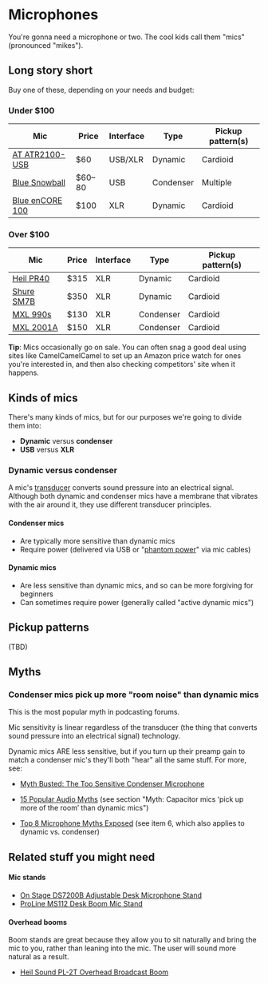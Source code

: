 Microphones
=======

You're gonna need a microphone or two. The cool kids call them "mics" (pronounced "mikes").

## Long story short

Buy one of these, depending on your needs and budget:

### Under $100

| Mic | Price | Interface | Type | Pickup pattern(s) |
| -- | -- | -- | -- | -- |
| [AT ATR2100-USB](http://www.amazon.com/dp/B004QJOZS4) | $60 | USB/XLR | Dynamic | Cardioid |
| [Blue Snowball](http://www.amazon.com/dp/B000EOPQ7E/?psc=1) | $60–80 | USB | Condenser | Multiple |
| [Blue enCORE 100](http://www.amazon.com/dp/B002SQJL9U/) | $100 | XLR | Dynamic | Cardioid |

### Over $100

| Mic | Price | Interface | Type | Pickup pattern(s) |
| -- | -- | -- | -- | -- |
| [Heil PR40](http://www.amazon.com/dp/B00PQYBRNY) | $315 | XLR | Dynamic | Cardioid |
| [Shure SM7B](http://www.amazon.com/dp/B0002E4Z8M/) | $350 | XLR | Dynamic | Cardioid |
| [MXL 990s](http://www.amazon.com/dp/B003XDJAO8/) | $130 | XLR | Condenser| Cardioid |
| [MXL 2001A](http://www.amazon.com/dp/B004XJDCMC/) | $150 | XLR | Condenser| Cardioid |

**Tip**: Mics occasionally go on sale. You can often snag a good deal using sites like CamelCamelCamel to set up an Amazon price watch for ones you're interested in, and then also checking competitors' site when it happens.

## Kinds of mics

There's many kinds of mics, but for our purposes we're going to divide them into:

* **Dynamic** versus **condenser**
* **USB** versus **XLR**

### Dynamic versus condenser

A mic's [transducer](https://en.wikipedia.org/wiki/Transducer) converts sound pressure into an electrical signal.  Although both dynamic and condenser mics have a membrane that vibrates with the air around it, they use different transducer principles.

#### Condenser mics

* Are typically more sensitive than dynamic mics
* Require power (delivered via USB or "[phantom power](https://en.wikipedia.org/wiki/Phantom_power)" via mic cables)

#### Dynamic mics

* Are less sensitive than dynamic mics, and so can be more forgiving for beginners
* Can sometimes require power (generally called "active dynamic mics")

## Pickup patterns

(TBD)

## Myths

### Condenser mics pick up more "room noise" than dynamic mics

This is the most popular myth in podcasting forums.

Mic sensitivity is linear regardless of the transducer (the thing that converts sound pressure into an electrical signal) technology.

Dynamic mics ARE less sensitive, but if you turn up their preamp gain to match a condenser mic's they'll both "hear" all the same stuff. For more, see:

* [Myth Busted: The Too Sensitive Condenser Microphone](http://www.homebrewedmusic.com/2009/12/30/myth-busted-the-too-sensitive-condenser-microphone/)

* [15 Popular Audio Myths](http://www.soundonsound.com/sos/mar14/articles/myths.htm) (see section "Myth: Capacitor mics ‘pick up more of the room’ than dynamic mics")

* [Top 8 Microphone Myths Exposed](http://blog.shure.com/top-8-microphone-myths-exposed/) (see item 6, which also applies to dynamic vs. condenser)

## Related stuff you might need

#### Mic stands

* [On Stage DS7200B Adjustable Desk Microphone Stand](http://www.amazon.com/dp/B0002M3OVI/)
* [ProLine MS112 Desk Boom Mic Stand](http://www.amazon.com/dp/B000J0N5TY/)

#### Overhead booms

Boom stands are great because they allow you to sit naturally and bring the mic to you, rather than leaning into the mic.  The user will sound more natural as a result.

* [Heil Sound PL-2T Overhead Broadcast Boom](http://www.amazon.com/dp/B000SZVZ74)